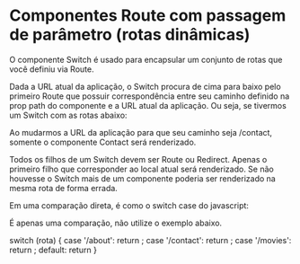 # Componentes Route com passagem de parâmetro (rotas dinâmicas)
O componente Switch é usado para encapsular um conjunto de rotas que você definiu via Route.

Dada a URL atual da aplicação, o Switch procura de cima para baixo pelo primeiro Route que possuir correspondência entre seu caminho definido na prop path do componente e a URL atual da aplicação. Ou seja, se tivermos um Switch com as rotas abaixo:

<Switch>
  <Route path="/about" component={About} />
  <Route path="/contact" component={Contact} />
  <Route path="/movies" component={Movies} />
  <Route path="/" component={Home} />
</Switch>

Ao mudarmos a URL da aplicação para que seu caminho seja /contact, somente o componente Contact será renderizado.

Todos os filhos de um Switch devem ser Route ou Redirect. Apenas o primeiro filho que corresponder ao local atual será renderizado. Se não houvesse o Switch mais de um componente poderia ser renderizado na mesma rota de forma errada.

Em uma comparação direta, é como o switch case do javascript:

É apenas uma comparação, não utilize o exemplo abaixo.

  switch (rota) {
    case '/about':
      return <About />;
    case '/contact':
      return <Contact />;
    case '/movies':
      return <Movies />;
    default:
      return <Home />
  }